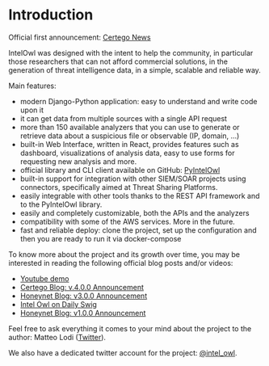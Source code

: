 # Introduction

Official first announcement: [Certego News](https://www.certego.net/en/news/new-year-new-tool-intel-owl/)

IntelOwl was designed with the intent to help the community, in particular those researchers that can not afford commercial solutions, in the generation of threat intelligence data, in a simple, scalable and reliable way.

Main features:

* modern Django-Python application: easy to understand and write code upon it
* it can get data from multiple sources with a single API request
* more than 150 available analyzers that you can use to generate or retrieve data about a suspicious file or observable (IP, domain, …)
* built-in Web Interface, written in React, provides features such as dashboard, visualizations of analysis data, easy to use forms for requesting new analysis and more.
* official library and CLI client available on GitHub: [PyIntelOwl](https://github.com/intelowlproject/pyintelowl)
* built-in support for integration with other SIEM/SOAR projects using connectors, specifically aimed at Threat Sharing Platforms.
* easily integrable with other tools thanks to the REST API framework and to the PyIntelOwl library.
* easily and completely customizable, both the APIs and the analyzers
* compatibility with some of the AWS services. More in the future.
* fast and reliable deploy: clone the project, set up the configuration and then you are ready to run it via docker-compose

To know more about the project and its growth over time, you may be interested in reading the following official blog posts and/or videos:

- [Youtube demo](https://youtu.be/pHnh3qTzSeM)
- [Certego Blog: v.4.0.0 Announcement](https://www.certego.net/en/news/intel-owl-release-v4-0-0/)
- [Honeynet Blog: v3.0.0 Announcement](https://www.honeynet.org/2021/09/13/intel-owl-release-v3-0-0/)
- [Intel Owl on Daily Swig](https://portswigger.net/daily-swig/intel-owl-osint-tool-automates-the-intel-gathering-process-using-a-single-api)
- [Honeynet Blog: v1.0.0 Announcement](https://www.honeynet.org/?p=7558)

Feel free to ask everything it comes to your mind about the project to the author:
Matteo Lodi ([Twitter](https://twitter.com/matte_lodi)).

We also have a dedicated twitter account for the project: [@intel_owl](https://twitter.com/intel_owl).